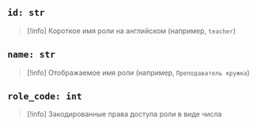 ## `id: str`

>[!info] Короткое имя роли на английском (например, `teacher`)

## `name: str`
> [!info] Отображаемое имя роли (например, `Преподаватель кружка`)

## `role_code: int`

> [!info] Закодированные права доступа роли в виде числа

